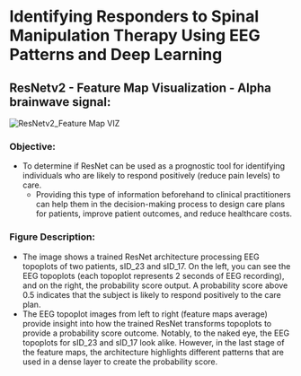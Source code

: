# Identifying Responders to Spinal Manipulation Therapy Using EEG Patterns and Deep Learning

## ResNetv2 - Feature Map Visualization - Alpha brainwave signal:
![ResNetv2_Feature Map VIZ](_images/FR_ResNetv2_FeatureMap_v1.gif)

### Objective:
- To determine if ResNet can be used as a prognostic tool for identifying individuals who are likely to respond positively (reduce pain levels) to care.
  - Providing this type of information beforehand to clinical practitioners can help them in the decision-making process to design care plans for patients, improve patient outcomes, and reduce healthcare costs.

### Figure Description:
- The image shows a trained ResNet architecture processing EEG topoplots of two patients, sID_23 and sID_17. On the left, you can see the EEG topoplots (each topoplot represents 2 seconds of EEG recording), and on the right, the probability score output. A probability score above 0.5 indicates that the subject is likely to respond positively to the care plan.
- The EEG topoplot images from left to right (feature maps average) provide insight into how the trained ResNet transforms topoplots to provide a probability score outcome. Notably, to the naked eye, the EEG topoplots for sID_23 and sID_17 look alike. However, in the last stage of the feature maps, the architecture highlights different patterns that are used in a dense layer to create the probability score.
